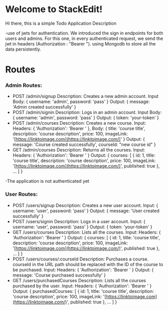 # Welcome to StackEdit!

Hi there, this is a simple Todo Application 
Description

-use of jwts for authentication. We introduced the sign in endpoints for both users and admins. For this one, in every authenticated request, we send the jwt in headers (Authorization : "Bearer "). using Mongodb to store all the data persistently.

# Routes
### Admin Routes:

-  POST /admin/signup Description: Creates a new admin account. Input Body: { username: 'admin', password: 'pass' } Output: { message: 'Admin created successfully' }
- POST /admin/signin Description: Logs in an admin account. Input Body: { username: 'admin', password: 'pass' } Output: { token: 'your-token' }
-    POST /admin/courses Description: Creates a new course. Input: Headers: { 'Authorization': 'Bearer ' }, Body: { title: 'course title', description: 'course description', price: 100, imageLink: '[https://linktoimage.com](https://linktoimage.com/)' } Output: { message: 'Course created successfully', courseId: "new course id" }
-  GET /admin/courses Description: Returns all the courses. Input: Headers: { 'Authorization': 'Bearer ' } Output: { courses: [ { id: 1, title: 'course title', description: 'course description', price: 100, imageLink: '[https://linktoimage.com](https://linktoimage.com/)', published: true }, ... ] }

-The application is not authenticated yet


### User Routes:
- POST /users/signup Description: Creates a new user account. Input: { username: 'user', password: 'pass' } Output: { message: 'User created successfully' }
-  POST /users/signin Description: Logs in a user account. Input: { username: 'user', password: 'pass' } Output: { token: 'your-token' }
-   GET /users/courses Description: Lists all the courses. Input: Headers: { 'Authorization': 'Bearer ' } Output: { courses: [ { id: 1, title: 'course title', description: 'course description', price: 100, imageLink: '[https://linktoimage.com](https://linktoimage.com/)', published: true }, ... ] }
-   POST /users/courses/:courseId Description: Purchases a course. courseId in the URL path should be replaced with the ID of the course to be purchased. Input: Headers: { 'Authorization': 'Bearer ' } Output: { message: 'Course purchased successfully' }
- GET /users/purchasedCourses Description: Lists all the courses purchased by the user. Input: Headers: { 'Authorization': 'Bearer ' } Output: { purchasedCourses: [ { id: 1, title: 'course title', description: 'course description', price: 100, imageLink: '[https://linktoimage.com](https://linktoimage.com/)', published: true }, ... ] }
